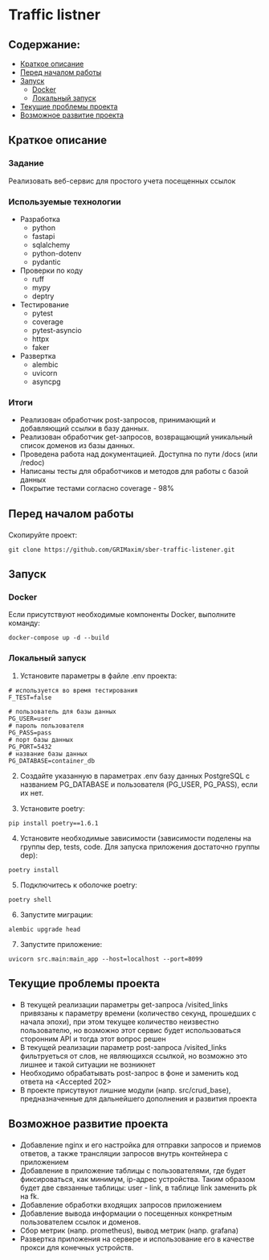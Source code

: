 # Traffic listner

## Содержание:
- [Краткое описание](#entry)
- [Перед началом работы](#before-start)
- [Запуск](#start)
    - [Docker](#start-docker)
    - [Локальный запуск](#start-local)
- [Текущие проблемы проекта](#problems)
- [Возможное развитие проекта](#future)

## <p id="entry"> Краткое описание </p>
### Задание
Реализовать веб-сервис для простого учета посещенных ссылок
### Используемые технологии
- Разработка
  - python
  - fastapi 
  - sqlalchemy  
  - python-dotenv  
  - pydantic 
- Проверки по коду
  - ruff 
  - mypy 
  - deptry 
- Тестирование
  - pytest 
  - coverage
  - pytest-asyncio 
  - httpx 
  - faker 
- Развертка
  - alembic 
  - uvicorn 
  - asyncpg 
### Итоги
- Реализован обработчик post-запросов, принимающий и добавляющий ссылки в базу данных.
- Реализован обработчик get-запросов, возвращающий уникальный список доменов из базы данных.
- Проведена работа над документацией. Доступна по пути /docs (или /redoc)
- Написаны тесты для обработчиков и методов для работы с базой данных
- Покрытие тестами согласно coverage - 98%

## <p id="before-start"> Перед началом работы </p>

Скопируйте проект:

```shell
git clone https://github.com/GRIMaxim/sber-traffic-listener.git
```

## <p id="start"> Запуск </p>

### <p id="start-docker"> Docker </p>

Если присутствуют необходимые компоненты Docker, выполните команду:

```shell
docker-compose up -d --build
```

### <p id="start-local"> Локальный запуск </p>

1) Установите параметры в файле .env проекта:

```dotenv
# используется во время тестирования
F_TEST=false

# пользователь для базы данных
PG_USER=user
# пароль пользователя
PG_PASS=pass
# порт базы данных
PG_PORT=5432
# название базы данных
PG_DATABASE=container_db
```

2) Создайте указанную в параметрах .env базу данных
   PostgreSQL с названием PG_DATABASE и
   пользователя (PG_USER, PG_PASS), если их нет.

3) Установите poetry:

```shell
pip install poetry==1.6.1
```

4) Установите необходимые зависимости (зависимости
   поделены на группы dep, tests, code.
   Для запуска приложения достаточно группы dep):

```shell
poetry install
```

5) Подключитесь к оболочке poetry:

```shell
poetry shell
```

6) Запустите миграции:

```shell
alembic upgrade head
```

7) Запустите приложение:

```shell
uvicorn src.main:main_app --host=localhost --port=8099
```

## <p id="problems"> Текущие проблемы проекта </p>

- В текущей реализации параметры get-запроса /visited_links привязаны
  к параметру времени (количество секунд, прошедших
  с начала эпохи), при этом текущее количество
  неизвестно пользователю, но возможно этот сервис
  будет использоваться сторонним API и тогда этот вопрос решен
- В текущей реализации параметр post-запроса /visited_links
  фильтруеться от слов, не являющихся ссылкой,
  но возможно это лишнее и такой ситуации не возникнет
- Необходимо обрабатывать post-запрос в фоне и заменить код ответа на <Accepted 202>  
- В проекте присутвуют лишние модули (напр. src/crud_base), 
предназначенные для дальнейшего дополнения и развития проекта

## <p id="future"> Возможное развитие проекта </p>

- Добавление nginx и его настройка для отправки запросов и приемов ответов, а также трансляции 
запросов внутрь контейнера с приложением
- Добавление в приложение таблицы с пользователями, где будет фиксироваться, как минимум, ip-адрес устройства. 
Таким образом будет две связанные таблицы: user - link, в таблице link заменить pk на fk.
- Добавление обработки входящих запросов приложением
- Добавление вывода информации о посещенных конкретным пользователем ссылок и доменов.
- Сбор метрик (напр. prometheus), вывод метрик (напр. grafana)
- Развертка приложения на сервере и использование его в качестве прокси для конечных устройств. 
